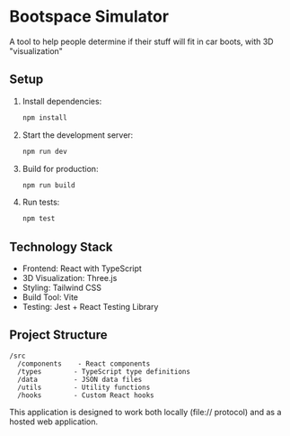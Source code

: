 # Bootspace Simulator

A tool to help people determine if their stuff will fit in car boots, with 3D "visualization"

## Setup

1. Install dependencies:
   ```bash
   npm install
   ```

2. Start the development server:
   ```bash
   npm run dev
   ```

3. Build for production:
   ```bash
   npm run build
   ```

4. Run tests:
   ```bash
   npm test
   ```

## Technology Stack

- Frontend: React with TypeScript
- 3D Visualization: Three.js  
- Styling: Tailwind CSS
- Build Tool: Vite
- Testing: Jest + React Testing Library

## Project Structure

```
/src
  /components    - React components
  /types        - TypeScript type definitions  
  /data         - JSON data files
  /utils        - Utility functions
  /hooks        - Custom React hooks
```

This application is designed to work both locally (file:// protocol) and as a hosted web application. 
